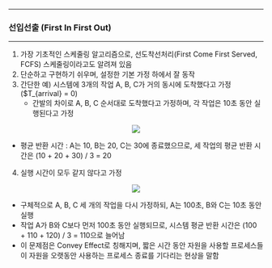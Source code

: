 -----
### 선입선출 (First In First Out)
-----
1. 가장 기초적인 스케줄링 알고리즘으로, 선도착선처리(First Come First Served, FCFS) 스케줄링이라고도 알려져 있음
2. 단순하고 구현하기 쉬우며, 설정한 기본 가정 하에서 잘 동작
3. 간단한 예) 시스템에 3개의 작업 A, B, C가 거의 동시에 도착했다고 가정($T_{arrival} = 0)
   - 간발의 차이로 A, B, C 순서대로 도착했다고 가정하며, 각 작업은 10초 동안 실행된다고 가정
<div align="center">
<img src="https://github.com/user-attachments/assets/b2e02902-777c-4d9c-8557-c1376c925e6f">
</div>

   - 평균 반환 시간 : A는 10, B는 20, C는 30에 종료했으므로, 세 작업의 평균 반환 시간은 (10 + 20 + 30) / 3 = 20

4. 실행 시간이 모두 같지 않다고 가정
<div align="center">
<img src="https://github.com/user-attachments/assets/71e10e80-e259-407f-916b-20a1cb710ccd">
</div>

   - 구체적으로 A, B, C 세 개의 작업을 다시 가정하되, A는 100초, B와 C는 10초 동안 실행
   - 작업 A가 B와 C보다 먼저 100초 동안 실행되므로, 시스템 평균 반환 시간은 (100 + 110 + 120) / 3 = 110으로 늘어남
   - 이 문제점은 Convey Effect로 칭해지며, 짧은 시간 동안 자원을 사용할 프로세스들이 자원을 오랫동안 사용하는 프로세스 종료를 기다리는 현상을 말함
 
